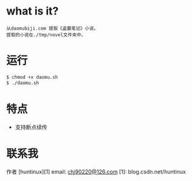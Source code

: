 what is it?
==========
```
从daomubiji.com 提取《盗墓笔记》小说。
提取的小说在./tmp/novel文件夹中。
```

运行
===
```sh
$ chmod +x daomu.sh
$ ./daomu.sh
```

特点
===
* 支持断点续传

联系我
======
作者 [huntinux][1] 
email: chj90220@126.com
[1]: blog.csdn.net/huntinux
